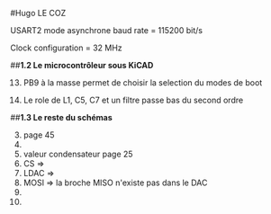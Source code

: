 #Hugo LE COZ



USART2 mode asynchrone baud rate = 115200 bit/s

Clock configuration = 32 MHz 

##**1.2 Le microcontrôleur sous KiCAD**

13. PB9 à la masse permet de choisir la selection du modes de boot

14. Le role de L1, C5, C7 et un filtre passe bas du second ordre

##**1.3 Le reste du schémas**

3. page 45
4.
5. valeur condensateur page 25
6. CS =>
7. LDAC => 
8. MOSI => la broche MISO n'existe pas dans le DAC
9.
10. 



